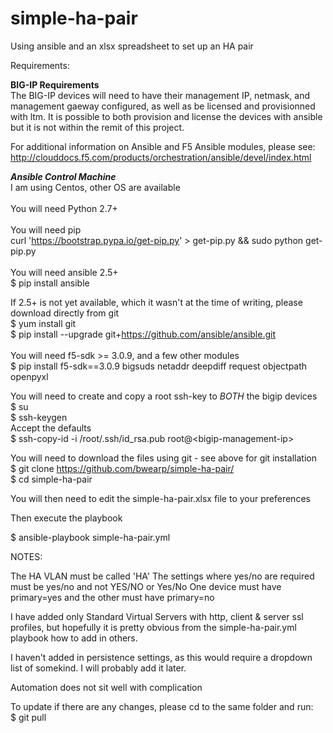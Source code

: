 # simple-ha-pair
Using ansible and an xlsx spreadsheet to set up an HA pair

Requirements:<br>

<b>BIG-IP Requirements</b><br>
The BIG-IP devices will need to have their management IP, netmask, and management gaeway configured, as well as be licensed and provisionned with ltm. It is possible to both provision and license the devices with ansible but it is not within the remit of this project.

For additional information on Ansible and F5 Ansible modules, please see:
http://clouddocs.f5.com/products/orchestration/ansible/devel/index.html


<em><b>Ansible Control Machine</b></em>
<br>I am using Centos, other OS are available<br><br>
You will need Python 2.7+<br><br>
You will need pip<br>
curl 'https://bootstrap.pypa.io/get-pip.py' > get-pip.py && sudo python get-pip.py
<br><br>
You will need ansible 2.5+ <br> 
$ pip install ansible <br>

If 2.5+ is not yet available, which it wasn't at the time of writing,  please download directly from git <br>
$ yum install git <br>
$ pip install --upgrade git+https://github.com/ansible/ansible.git<br>
<br>
You will need f5-sdk >= 3.0.9, and a few other modules
<br>
$ pip install f5-sdk==3.0.9 bigsuds netaddr deepdiff request objectpath openpyxl

You will need to create and copy a root ssh-key to <em>BOTH</em> the bigip devices<br>
$ su<br>
$ ssh-keygen <br>
Accept the defaults<br>
$ ssh-copy-id -i /root/.ssh/id_rsa.pub root@\<bigip-management-ip\><br>

You will need to download the files using git - see above for git installation<br>
$ git clone https://github.com/bwearp/simple-ha-pair/ <br>
$ cd simple-ha-pair <br>

You will then need to edit the simple-ha-pair.xlsx file to your preferences

Then execute the playbook

$ ansible-playbook simple-ha-pair.yml

NOTES:

The HA VLAN must be called 'HA'
The settings where yes/no are required must be yes/no and not YES/NO or Yes/No
One device must have primary=yes and the other must have primary=no

I have added only Standard Virtual Servers with http, client & server ssl profiles, but hopefully it is pretty obvious from the simple-ha-pair.yml playbook how to add in others.

I haven't added in persistence settings, as this would require a dropdown list of somekind. I will probably add it later.

Automation does not sit well with complication

To update if there are any changes, please cd to the same folder and run:<br>
$ git pull


